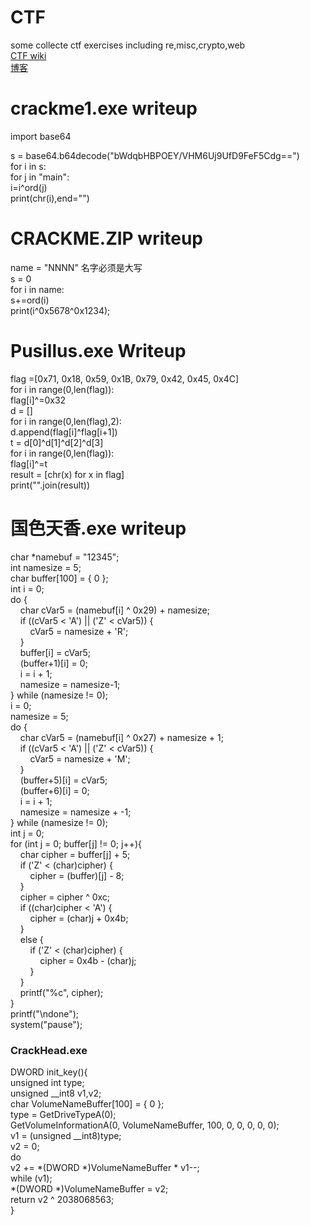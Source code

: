 # CTF
some collecte ctf exercises including re,misc,crypto,web  
[CTF wiki](https://wiki.x10sec.org/)  
[博客](https://blog.csdn.net/CosmopolitanMe)    


# crackme1.exe writeup  
import base64  

s = base64.b64decode("bWdqbHBPOEY/VHM6Uj9UfD9FeF5Cdg==")  
for i in s:  
    for j in "main":  
        i=i^ord(j)  
    print(chr(i),end="")  
    
# CRACKME.ZIP writeup  
name = "NNNN" 名字必须是大写  
s = 0  
for i in name:  
    s+=ord(i)  
print(i^0x5678^0x1234);

# Pusillus.exe Writeup  
flag =[0x71, 0x18, 0x59, 0x1B, 0x79, 0x42, 0x45, 0x4C]  
for i in range(0,len(flag)):  
    flag[i]^=0x32  
d = []  
for i in range(0,len(flag),2):  
    d.append(flag[i]^flag[i+1])  
t = d[0]^d[1]^d[2]^d[3]  
for i in range(0,len(flag)):  
    flag[i]^=t  
result = [chr(x) for x in flag]  
print("".join(result))

# 国色天香.exe writeup  
char	*namebuf = "12345";  
int	namesize = 5;  
char	buffer[100] = { 0 };  
int i = 0;  
do {  
&nbsp;&nbsp;&nbsp;&nbsp;char cVar5 = (namebuf[i] ^ 0x29) + namesize;  
&nbsp;&nbsp;&nbsp;&nbsp;if ((cVar5 < 'A') || ('Z' < cVar5)) {  
&nbsp;&nbsp;&nbsp;&nbsp;&nbsp;&nbsp;&nbsp;&nbsp;cVar5 = namesize + 'R';  
&nbsp;&nbsp;&nbsp;&nbsp;}  
&nbsp;&nbsp;&nbsp;&nbsp;buffer[i] = cVar5;  
&nbsp;&nbsp;&nbsp;&nbsp;(buffer+1)[i] = 0;  
&nbsp;&nbsp;&nbsp;&nbsp;i = i + 1;  
&nbsp;&nbsp;&nbsp;&nbsp;namesize = namesize-1;  
} while (namesize != 0);  
i = 0;  
namesize = 5;  
do {  
&nbsp;&nbsp;&nbsp;&nbsp;char cVar5 = (namebuf[i] ^ 0x27) + namesize + 1;  
&nbsp;&nbsp;&nbsp;&nbsp;if ((cVar5 < 'A') || ('Z' < cVar5)) {  
&nbsp;&nbsp;&nbsp;&nbsp;&nbsp;&nbsp;&nbsp;&nbsp;cVar5 = namesize + 'M';   
&nbsp;&nbsp;&nbsp;&nbsp;}  
&nbsp;&nbsp;&nbsp;&nbsp;(buffer+5)[i] = cVar5;  
&nbsp;&nbsp;&nbsp;&nbsp;(buffer+6)[i] = 0;  
&nbsp;&nbsp;&nbsp;&nbsp;i = i + 1;  
&nbsp;&nbsp;&nbsp;&nbsp;namesize = namesize + -1;  
} while (namesize != 0);  
int j = 0;  
for (int j = 0; buffer[j] != 0; j++){  
&nbsp;&nbsp;&nbsp;&nbsp;char cipher = buffer[j] + 5;  
&nbsp;&nbsp;&nbsp;&nbsp;if ('Z' < (char)cipher) {  
&nbsp;&nbsp;&nbsp;&nbsp;&nbsp;&nbsp;&nbsp;&nbsp;cipher = (buffer)[j] - 8;  
&nbsp;&nbsp;&nbsp;&nbsp;}  
&nbsp;&nbsp;&nbsp;&nbsp;cipher = cipher ^ 0xc;  
&nbsp;&nbsp;&nbsp;&nbsp;if ((char)cipher < 'A') {  
&nbsp;&nbsp;&nbsp;&nbsp;&nbsp;&nbsp;&nbsp;&nbsp;cipher = (char)j + 0x4b;  
&nbsp;&nbsp;&nbsp;&nbsp;}  
&nbsp;&nbsp;&nbsp;&nbsp;else {  
&nbsp;&nbsp;&nbsp;&nbsp;&nbsp;&nbsp;&nbsp;&nbsp;if ('Z' < (char)cipher) {  
&nbsp;&nbsp;&nbsp;&nbsp;&nbsp;&nbsp;&nbsp;&nbsp;&nbsp;&nbsp;&nbsp;&nbsp;cipher = 0x4b - (char)j;  
&nbsp;&nbsp;&nbsp;&nbsp;&nbsp;&nbsp;&nbsp;&nbsp;}  
&nbsp;&nbsp;&nbsp;&nbsp;}  
&nbsp;&nbsp;&nbsp;&nbsp;printf("%c", cipher);  
}  
printf("\ndone");  
system("pause");  

### CrackHead.exe
DWORD	init_key(){  
	unsigned int type;  
	unsigned __int8 v1,v2;  
	char	VolumeNameBuffer[100] = { 0 };  
	type = GetDriveTypeA(0);  
	GetVolumeInformationA(0, VolumeNameBuffer, 100, 0, 0, 0, 0, 0);  
	v1 = (unsigned __int8)type;  
	v2 = 0;  
	do  
		v2 += *(DWORD *)VolumeNameBuffer * v1--;  
	while (v1);  
	*(DWORD *)VolumeNameBuffer = v2;  
	return v2 ^ 2038068563;  
}  
